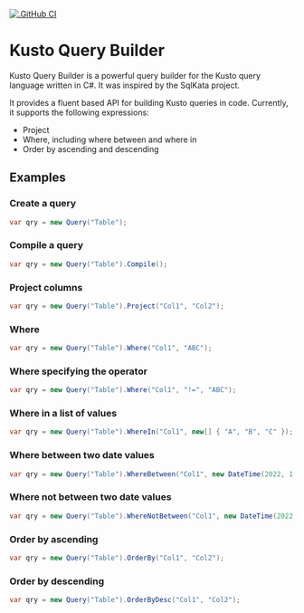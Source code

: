 [![.GitHub CI](https://github.com/gordonc247/KustoQueryBuilder/actions/workflows/dotnet.yml/badge.svg)](https://github.com/gordonc247/KustoQueryBuilder/actions/workflows/dotnet.yml)

# Kusto Query Builder

Kusto Query Builder is a powerful query builder for the Kusto query language written in C#. It was inspired by the SqlKata project.

It provides a fluent based API for building Kusto queries in code. Currently, it supports the following expressions:
- Project
- Where, including where between and where in
- Order by ascending and descending

## Examples

### Create a query

```cs
var qry = new Query("Table");
```

### Compile a query

```cs
var qry = new Query("Table").Compile();
```

### Project columns

```cs
var qry = new Query("Table").Project("Col1", "Col2");
```

### Where

```cs
var qry = new Query("Table").Where("Col1", "ABC");
```

### Where specifying the operator

```cs
var qry = new Query("Table").Where("Col1", "!=", "ABC");
```

### Where in a list of values

```cs
var qry = new Query("Table").WhereIn("Col1", new[] { "A", "B", "C" });
```

### Where between two date values

```cs
var qry = new Query("Table").WhereBetween("Col1", new DateTime(2022, 1, 1), new DateTime(2022, 6, 30));
```

### Where not between two date values

```cs
var qry = new Query("Table").WhereNotBetween("Col1", new DateTime(2022, 1, 1), new DateTime(2022, 6, 30));
```

### Order by ascending

```cs
var qry = new Query("Table").OrderBy("Col1", "Col2");
```

### Order by descending

```cs
var qry = new Query("Table").OrderByDesc("Col1", "Col2");
```
